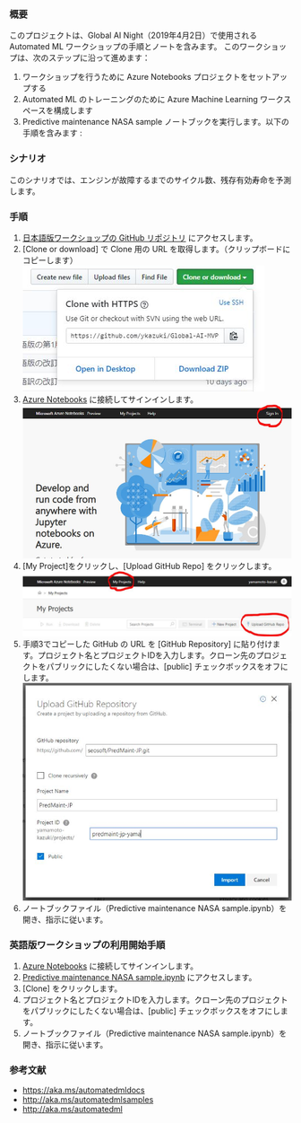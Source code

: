### <b>概要</b>
このプロジェクトは、Global AI Night（2019年4月2日）で使用される Automated ML ワークショップの手順とノートを含みます。
このワークショップは、次のステップに沿って進めます：
1. ワークショップを行うために Azure Notebooks プロジェクトをセットアップする
2. Automated ML のトレーニングのために Azure Machine Learning ワークスペースを構成します
3. Predictive maintenance NASA sample ノートブックを実行します。以下の手順を含みます : <br> 

### <b>シナリオ</b>
このシナリオでは、エンジンが故障するまでのサイクル数、残存有効寿命を予測します。

### <b>手順</b>
1. [日本語版ワークショップの GitHub リポジトリ](https://github.com/seosoft/PredMaint-JP) にアクセスします。  
2. [Clone or download] で Clone 用の URL を取得します。（クリップボードにコピーします）  
![Clone-or-download](docs-images/Clone-or-download.JPG)
3. [Azure Notebooks](https://notebooks.azure.com) に接続してサインインします。 
![AzureNotebook-SignIn](docs-images/AzureNotebook-SignIn.JPG) 
4. [My Project]をクリックし、[Upload GitHub Repo] をクリックします。
![Upload-GitHubRepo](docs-images/Upload-GitHubRepo.JPG)
5. 手順3でコピーした GitHub の URL を [GitHub Repository] に貼り付けます。プロジェクト名とプロジェクトIDを入力します。クローン先のプロジェクトをパブリックにしたくない場合は、[public] チェックボックスをオフにします。
![Upload-GitHubRepo2](docs-images/Upload-GitHubRepo2.JPG)
6. ノートブックファイル（Predictive maintenance NASA sample.ipynb）を開き、指示に従います。


### 英語版ワークショップの利用開始手順
1. [Azure Notebooks](https://notebooks.azure.com) に接続してサインインします。  
2. [Predictive maintenance NASA sample.ipynb](https://notebooks.azure.com/deepak-notebook/projects/predmaint/html/Predictive%20maintenance%20NASA%20sample.ipynb) にアクセスします。
3. [Clone] をクリックします。
4. プロジェクト名とプロジェクトIDを入力します。クローン先のプロジェクトをパブリックにしたくない場合は、[public] チェックボックスをオフにします。
5. ノートブックファイル（Predictive maintenance NASA sample.ipynb）を開き、指示に従います。


### <b>参考文献</b> 
* https://aka.ms/automatedmldocs 
* http://aka.ms/automatedmlsamples 
* http://aka.ms/automatedml
